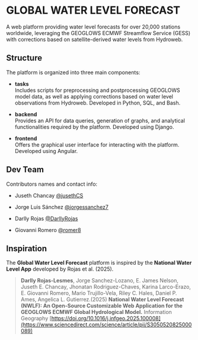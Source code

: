 # GLOBAL WATER LEVEL FORECAST

A web platform providing water level forecasts for over 20,000 stations worldwide, leveraging the GEOGLOWS ECMWF Streamflow Service (GESS) with corrections based on satellite-derived water levels from Hydroweb.

## Structure

The platform is organized into three main components:

- **tasks**  
  Includes scripts for preprocessing and postprocessing GEOGLOWS model data, as well as applying corrections based on water level observations from Hydroweb. Developed in Python, SQL, and Bash.

- **backend**  
  Provides an API for data queries, generation of graphs, and analytical functionalities required by the platform. Developed using Django.

- **frontend**  
  Offers the graphical user interface for interacting with the platform. Developed using Angular.


## Dev Team

Contributors names and contact info:

- Juseth Chancay
  [@jusethCS](https://github.com/jusethCS)

- Jorge Luis Sánchez
  [@jorgessanchez7](https://github.com/jorgessanchez7)

- Darlly Rojas 
  [@DarllyRojas](https://github.com/DarllyRojas)

- Giovanni Romero
  [@romer8](https://github.com/romer8)


## Inspiration

The **Global Water Level Forecast** platform is inspired by the **National Water Level App** developed by Rojas et al. (2025).

> **Darlly Rojas-Lesmes**, Jorge Sanchez-Lozano, E. James Nelson, Juseth E. Chancay, Jhonatan Rodriguez-Chaves, Karina Larco-Erazo, E. Giovanni Romero, Mario Trujillo-Vela, Riley C. Hales, Daniel P. Ames, Angelica L. Gutierrez.(2025)
**National Water Level Forecast (NWLF): An Open-Source Customizable Web Application for the GEOGLOWS ECMWF Global Hydrological Model.** Information Geography [https://doi.org/10.1016/j.infgeo.2025.100008](https://www.sciencedirect.com/science/article/pii/S3050520825000089)
